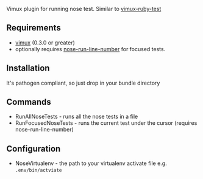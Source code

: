 Vimux plugin for running nose test. Similar to [vimux-ruby-test](https://github.com/pgr0ss/vimux-ruby-test)

## Requirements

- [vimux](https://github.com/benmills/vimux) (0.3.0 or greater)
- optionally requires [nose-run-line-number](https://github.com/pitluga/nose-run-line-number) for focused tests.

## Installation

It's pathogen compliant, so just drop in your bundle directory

## Commands

- RunAllNoseTests - runs all the nose tests in a file
- RunFocusedNoseTests - runs the current test under the cursor (requires nose-run-line-number)

## Configuration

- NoseVirtualenv - the path to your virtualenv activate file e.g. ```.env/bin/actviate```
